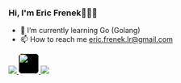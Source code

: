 ### Hi, I'm Eric Frenek👋🧑‍💻
  



- 🌱 I’m currently learning Go (Golang)
- 📫 How to reach me eric.frenek.lr@gmail.com
<p align="left">
  <a href="https://www.facebook.com/eric.lopez.946660">
    <img src="https://img.icons8.com/color/48/000000/facebook.png"/>
  </a>
  <a href="https://x.com/LrFrenek">
    <img src="https://img.icons8.com/ios-filled/50/ffffff/x.png" alt="X" width="40" height="40" style="background-color:#000; border-radius:8px;"/>
  </a>
  <a href="https://www.linkedin.com/in/TU_USUARIO/">
    <img src="https://img.icons8.com/color/48/000000/linkedin.png"/>
  </a>
</p>




  
